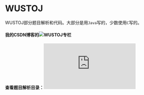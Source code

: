 # WUSTOJ

WUSTOJ部分题目解析和代码。大部分是用`Java`写的，少数使用`C`写的。

#### 我的CSDN博客的![WUSTOJ专栏](https://blog.csdn.net/pfdvnah/article/category/8643417)
#### 查看题目解析目录：![参考题目解析目录](https://github.com/wowpH/WUSTOJ/edit/master/参考题目解析目录.md)
